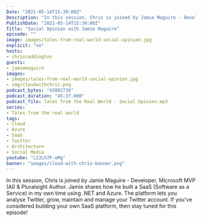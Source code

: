 ```yaml
---
Date: "2021-05-14T15:30:00Z"
Description: "In this session, Chris is joined by Jamie Maguire - Developer, Microsoft MVP (AI) & Pluralsight Author. Jamie shares how he built a SaaS (Software as a Service) in my own time using .NET and Azure. The platform lets you analyse Twitter, grow, maintain and manage your Twitter account. If you've considered building your own SaaS platform, then stay tuned for this episode!"
PublishDate: "2021-05-14T15:30:00Z"
Title: "Social Opinion with Jamie Maguire"
episode: ""
image: images/tales-from-real-world-social-opinion.jpg
explicit: "no"
hosts:
- chrisreddington
guests:
- jamiemaguire
images:
- images/tales-from-real-world-social-opinion.jpg
- img/cloudwithchris.png
podcast_bytes: "43892736"
podcast_duration: "45:37.000"
podcast_file: Tales from the Real World - Social Opinion.mp3
series:
- Tales from the real world
tags:
- Cloud
- Azure
- SaaS
- Twitter
- Architecture
- Social Media
youtube: "LI2Lh7P-oMg"
banner: "images/cloud-with-chris-banner.png"
---
```

In this session, Chris is joined by Jamie Maguire - Developer, Microsoft MVP (AI) & Pluralsight Author. Jamie shares how he built a SaaS (Software as a Service) in my own time using .NET and Azure. The platform lets you analyse Twitter, grow, maintain and manage your Twitter account. If you've considered building your own SaaS platform, then stay tuned for this episode!